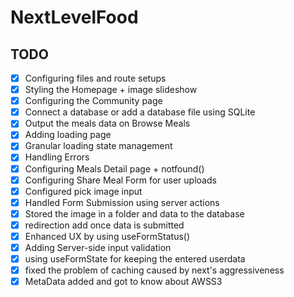 # NextLevelFood

## TODO

- [x] Configuring files and route setups
- [x] Styling the Homepage + image slideshow
- [x] Configuring the Community page
- [x] Connect a database or add a database file using SQLite
- [x] Output the meals data on Browse Meals
- [x] Adding loading page
- [x] Granular loading state management
- [x] Handling Errors
- [x] Configuring Meals Detail page + notfound()
- [x] Configuring Share Meal Form for user uploads
- [x] Configured pick image input
- [x] Handled Form Submission using server actions
- [x] Stored the image in a folder and data to the database
- [x] redirection add once data is submitted
- [x] Enhanced UX by using useFormStatus()
- [x] Adding Server-side input validation
- [x] using useFormState for keeping the entered userdata
- [x] fixed the problem of caching caused by next's aggressiveness
- [x] MetaData added and got to know about AWSS3
